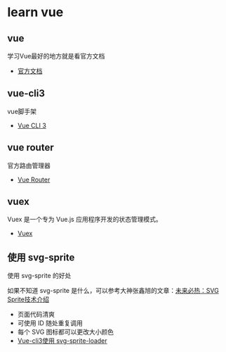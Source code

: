 # learn vue
## vue
学习Vue最好的地方就是看官方文档
- [官方文档](https://cn.vuejs.org/zh)
## vue-cli3
vue脚手架
- [Vue CLI 3](https://cli.vuejs.org/zh)
## vue router
官方路由管理器
- [Vue Router](https://router.vuejs.org/zh/)
## vuex
Vuex 是一个专为 Vue.js 应用程序开发的状态管理模式。
- [Vuex](https://vuex.vuejs.org/zh/)

## 使用 svg-sprite
使用 svg-sprite 的好处

如果不知道 svg-sprite 是什么，可以参考大神张鑫旭的文章：[未来必热：SVG Sprite技术介绍](https://www.zhangxinxu.com/wordpress/2014/07/introduce-svg-sprite-technology/)
- 页面代码清爽
- 可使用 ID 随处重复调用
- 每个 SVG 图标都可以更改大小颜色
- [Vue-cli3使用 svg-sprite-loader](https://juejin.im/post/5bc93881f265da0aea69ae2e)
